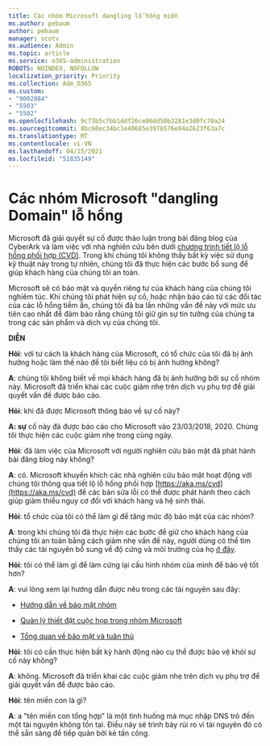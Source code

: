 ```yaml
---
title: Các nhóm Microsoft dangling lỗ hổng miền
ms.author: pebaum
author: pebaum
manager: scotv
ms.audience: Admin
ms.topic: article
ms.service: o365-administration
ROBOTS: NOINDEX, NOFOLLOW
localization_priority: Priority
ms.collection: Adm_O365
ms.custom:
- "9002884"
- "5503"
- "5502"
ms.openlocfilehash: 9c73b5c7bb1ddf26ce86dd50b3281e3d0fc70a24
ms.sourcegitcommit: 8bc60ec34bc1e40685e3976576e04a2623f63a7c
ms.translationtype: MT
ms.contentlocale: vi-VN
ms.lasthandoff: 04/15/2021
ms.locfileid: "51835149"
---
```

# <a name="microsoft-teams-dangling-domain-vulnerability"></a>Các nhóm Microsoft "dangling Domain" lỗ hổng

Microsoft đã giải quyết sự cố được thảo luận trong bài đăng blog của CyberArk và làm việc với nhà nghiên cứu bên dưới [chương trình tiết lộ lỗ hổng phối hợp (CVD)](https://aka.ms/cvd). Trong khi chúng tôi không thấy bất kỳ việc sử dụng kỹ thuật này trong tự nhiên, chúng tôi đã thực hiện các bước bổ sung để giúp khách hàng của chúng tôi an toàn.

Microsoft sẽ có bảo mật và quyền riêng tư của khách hàng của chúng tôi nghiêm túc. Khi chúng tôi phát hiện sự cố, hoặc nhận báo cáo từ các đối tác của các lỗ hổng tiềm ẩn, chúng tôi đã ba lần những vấn đề này với mức ưu tiên cao nhất để đảm bảo rằng chúng tôi giữ gìn sự tin tưởng của chúng ta trong các sản phẩm và dịch vụ của chúng tôi.

**DIỄN**

**Hỏi**: với tư cách là khách hàng của Microsoft, có tổ chức của tôi đã bị ảnh hưởng hoặc làm thế nào để tôi biết liệu có bị ảnh hưởng không?

**A**: chúng tôi không biết về mọi khách hàng đã bị ảnh hưởng bởi sự cố nhóm này. Microsoft đã triển khai các cuộc giảm nhẹ trên dịch vụ phụ trợ để giải quyết vấn đề được báo cáo.

**Hỏi**: khi đã được Microsoft thông báo về sự cố này?

**A: sự** cố này đã được báo cáo cho Microsoft vào 23/03/2018, 2020. Chúng tôi thực hiện các cuộc giảm nhẹ trong cùng ngày.

**Hỏi**: đã làm việc của Microsoft với người nghiên cứu bảo mật đã phát hành bài đăng blog này không?

**A**: có. Microsoft khuyến khích các nhà nghiên cứu bảo mật hoạt động với chúng tôi thông qua tiết lộ lỗ hổng phối hợp [https://aka.ms/cvd](https://aka.ms/cvd) để các bản sửa lỗi có thể được phát hành theo cách giúp giảm thiểu nguy cơ đối với khách hàng và hệ sinh thái.  

**Hỏi**: tổ chức của tôi có thể làm gì để tăng mức độ bảo mật của các nhóm?  

**A**: trong khi chúng tôi đã thực hiện các bước để giữ cho khách hàng của chúng tôi an toàn bằng cách giảm nhẹ vấn đề này, người dùng có thể tìm thấy các tài nguyên bổ sung về độ cứng và môi trường của họ [ở đây](https://www.microsoft.com/microsoft-365/blog/2020/04/06/it-professionals-privacy-security-microsoft-teams/).  

**Hỏi**: tôi có thể làm gì để làm cứng lại cấu hình nhóm của mình để bảo vệ tốt hơn?

**A**: vui lòng xem lại hướng dẫn được nêu trong các tài nguyên sau đây: 

- [Hướng dẫn về bảo mật nhóm](https://docs.microsoft.com/microsoftteams/teams-security-guide)

- [Quản lý thiết đặt cuộc họp trong nhóm Microsoft](https://docs.microsoft.com/microsoftteams/meeting-settings-in-teams)

- [Tổng quan về bảo mật và tuân thủ](https://docs.microsoft.com/microsoftteams/security-compliance-overview)

**Hỏi**: tôi có cần thực hiện bất kỳ hành động nào cụ thể được bảo vệ khỏi sự cố này không?

**A**: không. Microsoft đã triển khai các cuộc giảm nhẹ trên dịch vụ phụ trợ để giải quyết vấn đề được báo cáo.

**Hỏi**: tên miền con là gì?

**A**: a "tên miền con tổng hợp" là một tình huống mà mục nhập DNS trỏ đến một tài nguyên không tồn tại.  Điều này sẽ trình bày rủi ro vì tài nguyên đó có thể sẵn sàng để tiếp quản bởi kẻ tấn công.
